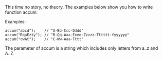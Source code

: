 This time no story, no theory. The examples below show you how to write function accum:

Examples:

    accum("abcd");    // "A-Bb-Ccc-Dddd"
    accum("RqaEzty"); // "R-Qq-Aaa-Eeee-Zzzzz-Tttttt-Yyyyyyy"
    accum("cwAt");    // "C-Ww-Aaa-Tttt"
    
The parameter of accum is a string which includes only letters from a..z and A..Z.